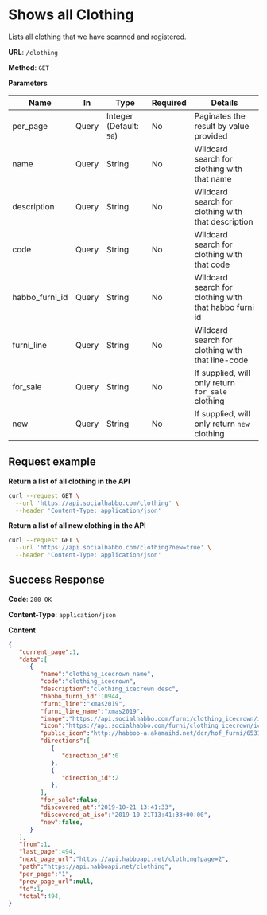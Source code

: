 # Shows all Clothing
Lists all clothing that we have scanned and registered.

**URL**: `/clothing`

**Method**: `GET`

**Parameters**

| Name | In | Type | Required | Details |
| --- | --- | --- | --- | --- |
| per_page | Query | Integer (Default: `50`) | No | Paginates the result by value provided |
| name | Query | String | No | Wildcard search for clothing with that name |
| description | Query | String | No | Wildcard search for clothing with that description |
| code | Query | String | No | Wildcard search for clothing with that code |
| habbo_furni_id | Query | String | No | Wildcard search for clothing with that habbo furni id |
| furni_line | Query | String | No | Wildcard search for clothing with that line-code |
| for_sale | Query | String | No | If supplied, will only return `for_sale` clothing |ing |
| new | Query | String | No | If supplied, will only return `new` clothing |

## Request example
**Return a list of all clothing in the API**
```bash
curl --request GET \
  --url 'https://api.socialhabbo.com/clothing' \
  --header 'Content-Type: application/json'
```

**Return a list of all new clothing in the API**
```bash
curl --request GET \
  --url 'https://api.socialhabbo.com/clothing?new=true' \
  --header 'Content-Type: application/json'
```

## Success Response
**Code**: `200 OK`

**Content-Type**: `application/json`

**Content**
```json
{
   "current_page":1,
   "data":[
      {
         "name":"clothing_icecrown name",
         "code":"clothing_icecrown",
         "description":"clothing_icecrown desc",
         "habbo_furni_id":10944,
         "furni_line":"xmas2019",
         "furni_line_name":"xmas2019",
         "image":"https://api.socialhabbo.com/furni/clothing_icecrown/image",
         "icon":"https://api.socialhabbo.com/furni/clothing_icecrown/icon",
         "public_icon":"http://habboo-a.akamaihd.net/dcr/hof_furni/65312/clothing_icecrown_icon.png",
         "directions":[
            {
               "direction_id":0
            },
            {
               "direction_id":2
            },
         ],
         "for_sale":false,
         "discovered_at":"2019-10-21 13:41:33",
         "discovered_at_iso":"2019-10-21T13:41:33+00:00",
         "new":false,
      }
   ],
   "from":1,
   "last_page":494,
   "next_page_url":"https://api.habboapi.net/clothing?page=2",
   "path":"https://api.habboapi.net/clothing",
   "per_page":"1",
   "prev_page_url":null,
   "to":1,
   "total":494,
}
```
